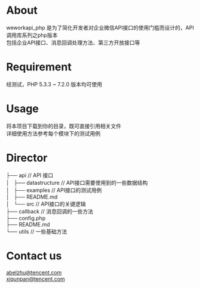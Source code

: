 # About
weworkapi_php 是为了简化开发者对企业微信API接口的使用门槛而设计的，API调用库系列之php版本  
包括企业API接口、消息回调处理方法、第三方开放接口等  

# Requirement
经测试，PHP 5.3.3 ~ 7.2.0 版本均可使用

# Usage
将本项目下载到你的目录，既可直接引用相关文件  
详细使用方法参考每个模块下的测试用例

# Director 

├── api // API 接口  
│   ├── datastructure // API接口需要使用到的一些数据结构  
│   ├── examples // API接口的测试用例  
│   ├── README.md  
│   └── src // API接口的关键逻辑  
├── callback // 消息回调的一些方法  
├── config.php   
├── README.md  
└── utils // 一些基础方法  

# Contact us
abelzhu@tencent.com  
xiqunpan@tencent.com  
